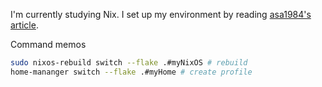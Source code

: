 I'm currently studying Nix. I set up my environment by reading [asa1984's article](https://zenn.dev/asa1984/articles/nixos-is-the-best).

Command memos
```sh
sudo nixos-rebuild switch --flake .#myNixOS # rebuild
home-mananger switch --flake .#myHome # create profile
```
